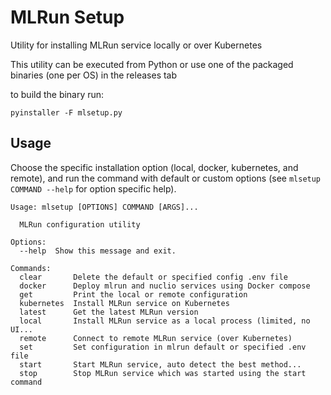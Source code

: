 # MLRun Setup

Utility for installing MLRun service locally or over Kubernetes

This utility can be executed from Python or use one of the packaged binaries (one per OS) in the releases tab
 
 
 to build the binary run: 
 
    pyinstaller -F mlsetup.py


## Usage

Choose the specific installation option (local, docker, kubernetes, and remote), 
and run the command with default or custom options (see `mlsetup COMMAND --help` for option specific help).


```
Usage: mlsetup [OPTIONS] COMMAND [ARGS]...

  MLRun configuration utility

Options:
  --help  Show this message and exit.

Commands:
  clear       Delete the default or specified config .env file
  docker      Deploy mlrun and nuclio services using Docker compose
  get         Print the local or remote configuration
  kubernetes  Install MLRun service on Kubernetes
  latest      Get the latest MLRun version
  local       Install MLRun service as a local process (limited, no UI...
  remote      Connect to remote MLRun service (over Kubernetes)
  set         Set configuration in mlrun default or specified .env file
  start       Start MLRun service, auto detect the best method...
  stop        Stop MLRun service which was started using the start command
```